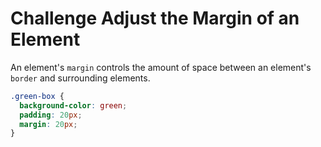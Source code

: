 # Challenge Adjust the Margin of an Element

An element's `margin` controls the amount of space between an element's `border` and surrounding elements.

```css
.green-box {
  background-color: green;
  padding: 20px;
  margin: 20px;
}
```
